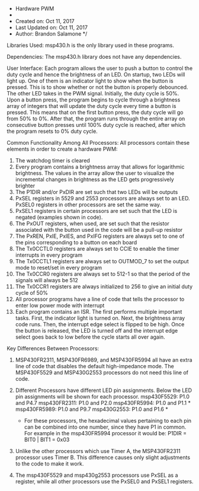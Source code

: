  * Hardware PWM
 *
 *  Created on: Oct 11, 2017
 *  Last Updated on: Oct 11, 2017
 *  Author: Brandon Salamone
 */

Libraries Used:
 msp430.h is the only library used in these programs.

Dependencies:
The msp430.h library does not have any dependencies.

User Interface:
Each program allows the user to push a button to control the duty cycle and hence the brightness of an LED. On startup, two LEDs will light up.
One of them is an indicator light to show when the button is pressed. This is to show whether or not the button is properly debounced. The other 
LED takes in the PWM signal. Initially, the duty cycle is 50%. Upon a button press, the program begins to cycle through a brightness array of 
integers that will update the duty cycle every time a button is pressed. This means that on the first button press, the duty cycle will go from
50% to 0%. After that, the program runs through the entire array on consecutive button presses until 100% duty cycle is reached, after which the
program resets to 0% duty cycle.    

Common Functionality Among All Processors:
All processors contain these elements in order to create a hardware PWM:
 1. The watchdog timer is cleared
 2. Every program contains a brightness array that allows for logarithmic brightness. The values in the array allow the user to visualize the 
    incremental changes in brightness as the LED gets progressively brighter
 3. The P1DIR and/or PxDIR are set such that two LEDs will be outputs
 4. PxSEL registers in 5529 and 2553 processors are always set to an LED. PxSEL0 registers in other processors are set the same way.
 5. PxSEL1 registers in certain processors are set such that the LED is negated (examples shown in code).
 6. The PxOUT registers, when used, are set such that the resistor associated with the button used in the code will be a pull-up resistor
 7. The PxREN, PxIE, PxIES, and PxIFG registers are always set to one of the pins corresponding to a button on each board
 8. The Tx0CCTL0 registers are always set to CCIE to enable the timer interrupts in every program
 9. The Tx0CCTL1 registers are always set to OUTMOD_7 to set the output mode to reset/set in every program
 10. The Tx0CCR0 registers are always set to 512-1 so that the period of the signals will always be 512
 11. The Tx0CCR1 registers are always initialized to 256 to give an initial duty cycle of 50%  
 12. All processor programs have a line of code that tells the processor to enter low power mode with interrupt
 13. Each program contains an ISR. The first performs multiple important tasks. First, the indicator light is turned on. Next, the brightness 
    array code runs. Then, the interrupt edge select is flipped to be high. Once the button is released, the LED is turned off and the interrupt 
    edge select goes back to low before the cycle starts all over again.  

Key Differences Between Processors:
 1. MSP430FR2311, MSP430FR6989, and MSP430FR5994 all have an extra line of code that disables the default high-impedance mode. The MSP430F5529 and
    MSP430G2553 processors do not need this line of code. 

 2. Different Processors have different LED pin assignments. Below the LED pin assignments will be shown for each processor.
    msp430F5529: P1.0 and P4.7
    msp430FR2311: P1.0 and P2.0
    msp430FR5994: P1.0 and P1.1 *
    msp430FR5989: P1.0 and P9.7
    msp430G2553: P1.0 and P1.6 *
    
    * For these processors, the hexadecimal values pertaining to each pin can be combined into one number, since they have P1 in common.
      For example in the msp430FR5994 processor it would be: P1DIR = BIT0 | BIT1 = 0x03 

 3. Unlike the other processors which use Timer A, the MSP430FR2311 processor uses Timer B. This difference causes only slight adjustments to 
    the code to make it work.
 4. The msp430F5529 and msp430g2553 processors use PxSEL as a register, while all other processors use the PxSEL0 and PxSEL1 registers.